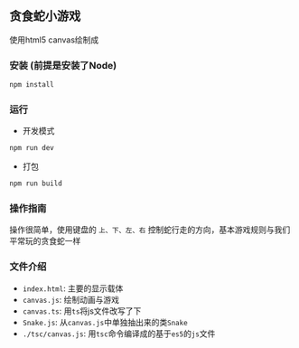 ## 贪食蛇小游戏

使用html5 canvas绘制成

### 安装 (前提是安装了Node)

```bash
npm install
```

### 运行

* 开发模式

```bash
npm run dev
```

* 打包

```bash
npm run build
```

### 操作指南

操作很简单，使用键盘的 `上、下、左、右` 控制蛇行走的方向，基本游戏规则与我们平常玩的贪食蛇一样

### 文件介绍
- `index.html`: 主要的显示载体
- `canvas.js`: 绘制动画与游戏
- `canvas.ts`: 用`ts`将js文件改写了下
- `Snake.js`: 从`canvas.js`中单独抽出来的类`Snake`
- `./tsc/canvas.js`: 用`tsc`命令编译成的基于`es5`的`js`文件
